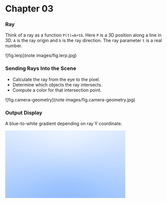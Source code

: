 # Chapter 03

### Ray

Think of a ray as a function `P(t)=A+tb`. Here `P` is a 3D position along a line in 3D. `A` is the ray origin and `b` is the ray direction. The ray parameter `t` is a real number.

![fig.lerp](note images/fig.lerp.jpg)



### Sending Rays Into the Scene

* Calculate the ray from the eye to the pixel.
* Determine which objects the ray intersects.
* Compute a color for that intersection point.

![fig.camera-geometry](note images/fig.camera-geometry.jpg)



### Output Display

A blue-to-white gradient depending on ray Y coordinate.

![output](output.png)

